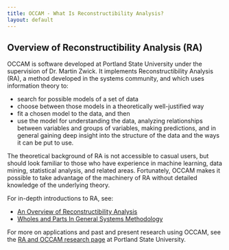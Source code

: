 ```yaml
---
title: OCCAM - What Is Reconstructibility Analysis?
layout: default
---
```


## Overview of Reconstructibility Analysis (RA)

OCCAM is software developed at Portland State University under the supervision of Dr. Martin Zwick. It implements Reconstructibility Analysis (RA), a method developed in the systems community, and which uses information theory to:

* search for possible models of a set of data 
* choose between those models in a theoretically well-justified way 
* fit a chosen model to the data, and then
* use the model for understanding the data, analyzing relationships between variables and groups of variables, making predictions, and in general gaining deep insight into the structure of the data and the ways it can be put to use.

The theoretical background of RA is not accessible to casual users, but should look familiar to those who have experience in machine learning, data mining, statistical analysis, and related areas. Fortunately, OCCAM makes it possible to take advantage of the machinery of RA without detailed knowledge of the underlying theory. 

For in-depth introductions to RA, see:

* [An Overview of Reconstructibility Analysis](https://www.pdx.edu/sysc/sites/www.pdx.edu.sysc/files/overview.pdf)
* [Wholes and Parts In General Systems Methodology](https://www.pdx.edu/sites/www.pdx.edu.sysc/files/sysc_wholesg.pdf)

For more on applications and past and present research using OCCAM, see the [RA and OCCAM research page](https://www.pdx.edu/sysc/research-discrete-multivariate-modeling) at Portland State University.
